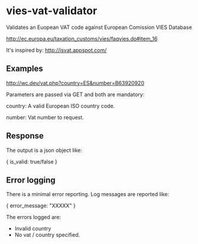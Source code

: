 vies-vat-validator
==================

Validates an Euopean VAT code against European Comission VIES Database

http://ec.europa.eu/taxation_customs/vies/faqvies.do#item_16

It's inspired by: http://isvat.appspot.com/

Examples
-------------

http://wc.dev/vat.php?country=ES&number=B63920920

Parameters are passed via GET and both are mandatory:

country: A valid European ISO country code.

number: Vat number to request.

Response
-------

The output is a json object like:

{
	is_valid: true/false
}


Error logging
--------------

There is a minimal error reporting. Log messages are reported like:

{
	error_message: "XXXXX"
}

The errors logged are:

- Invalid country
- No vat / country specified.